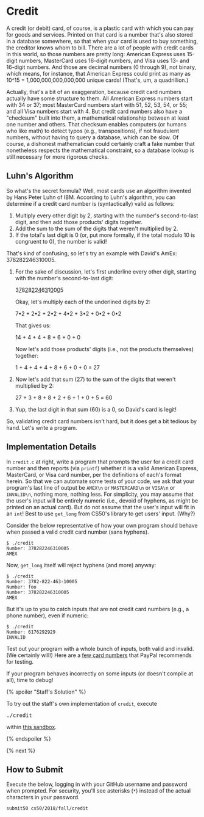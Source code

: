 # Credit

A credit (or debit) card, of course, is a plastic card with which you can pay for goods and services. Printed on that card is a number that's also stored in a database somewhere, so that when your card is used to buy something, the creditor knows whom to bill. There are a lot of people with credit cards in this world, so those numbers are pretty long: American Express uses 15-digit numbers, MasterCard uses 16-digit numbers, and Visa uses 13- and 16-digit numbers.  And those are decimal numbers (0 through 9), not binary, which means, for instance, that American Express could print as many as 10^15 = 1,000,000,000,000,000 unique cards! (That's, um, a quadrillion.)

Actually, that's a bit of an exaggeration, because credit card numbers actually have some structure to them. All American Express numbers start with 34 or 37; most MasterCard numbers start with 51, 52, 53, 54, or 55; and all Visa numbers start with 4. But credit card numbers also have a "checksum" built into them, a mathematical relationship between at least one number and others. That checksum enables computers (or humans who like math) to detect typos (e.g., transpositions), if not fraudulent numbers, without having to query a database, which can be slow. Of course, a dishonest mathematician could certainly craft a fake number that nonetheless respects the mathematical constraint, so a database lookup is still necessary for more rigorous checks.

## Luhn's Algorithm 

So what's the secret formula?  Well, most cards use an algorithm invented by Hans Peter Luhn of IBM. According to Luhn's algorithm, you can determine if a credit card number is (syntactically) valid as follows:

1. Multiply every other digit by 2, starting with the number's second-to-last digit, and then add those products' digits together.
1. Add the sum to the sum of the digits that weren't multiplied by 2.
1. If the total's last digit is 0 (or, put more formally, if the total modulo 10 is congruent to 0), the number is valid!

That's kind of confusing, so let's try an example with David's AmEx: 378282246310005.

1. For the sake of discussion, let's first underline every other digit, starting with the number's second-to-last digit:
   
   3<u>7</u>8<u>2</u>8<u>2</u>2<u>4</u>6<u>3</u>1<u>0</u>0<u>0</u>5

   Okay, let's multiply each of the underlined digits by 2:

   7•2 + 2•2 + 2•2 + 4•2 + 3•2 + 0•2 + 0•2

   That gives us:

   14 + 4 + 4 + 8 + 6 + 0 + 0

   Now let's add those products' digits (i.e., not the products themselves) together:

   1 + 4 + 4 + 4 + 8 + 6 + 0 + 0 = 27

1. Now let's add that sum (27) to the sum of the digits that weren't multiplied by 2:

   27 + 3 + 8 + 8 + 2 + 6 + 1 + 0 + 5 = 60

1. Yup, the last digit in that sum (60) is a 0, so David's card is legit!

So, validating credit card numbers isn't hard, but it does get a bit tedious by hand. Let's write a program.

## Implementation Details 

In `credit.c` at right, write a program that prompts the user for a credit card number and then reports (via `printf`) whether it is a valid American Express, MasterCard, or Visa card number, per the definitions of each's format herein. So that we can automate some tests of your code, we ask that your program's last line of output be `AMEX\n` or `MASTERCARD\n` or `VISA\n` or `INVALID\n`, nothing more, nothing less. For simplicity, you may assume that the user's input will be entirely numeric (i.e., devoid of hyphens, as might be printed on an actual card). But do not assume that the user's input will fit in an `int`! Best to use `get_long` from CS50's library to get users' input. (Why?)

Consider the below representative of how your own program should behave when passed a valid credit card number (sans hyphens).

```
$ ./credit
Number: 378282246310005
AMEX
```

Now, `get_long` itself will reject hyphens (and more) anyway:

```
$ ./credit
Number: 3782-822-463-10005
Number: foo
Number: 378282246310005
AMEX
```

But it's up to you to catch inputs that are not credit card numbers (e.g., a phone number), even if numeric:

```
$ ./credit
Number: 6176292929
INVALID
```

Test out your program with a whole bunch of inputs, both valid and invalid. (We certainly will!) Here are a [few card numbers](https://developer.paypal.com/docs/classic/payflow/payflow-pro/payflow-pro-testing/#credit-card-numbers-for-testing) that PayPal recommends for testing.

If your program behaves incorrectly on some inputs (or doesn't compile at all), time to debug!

{% spoiler "Staff's Solution" %}

To try out the staff's own implementation of <code>credit</code>, execute

<pre>
./credit
</pre>

within <a href="https://sandbox.cs50.io/f6ba8639-111c-4d66-9831-7fc781174ca8">this sandbox</a>.

{% endspoiler %}

{% next %}

## How to Submit

Execute the below, logging in with your GitHub username and password when prompted. For security, you'll see asterisks (`*`) instead of the actual characters in your password.

```
submit50 cs50/2018/fall/credit
```
